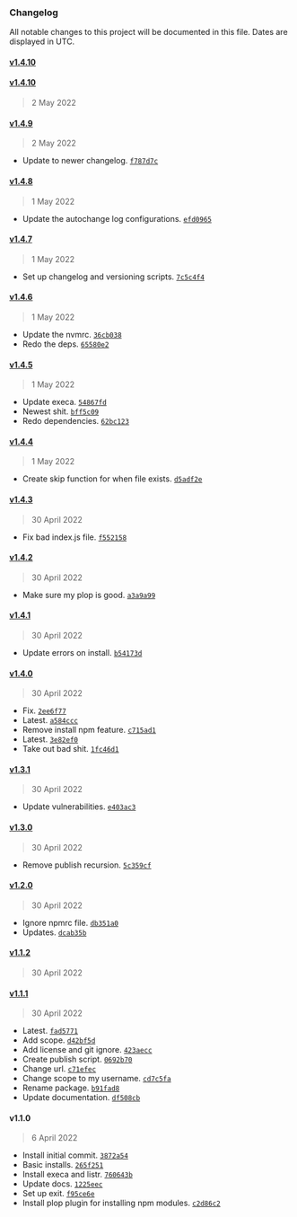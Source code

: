 ### Changelog

All notable changes to this project will be documented in this file. Dates are displayed in UTC.

#### [v1.4.10](https://github.com/mariomui/cans/compare/v1.4.10...v1.4.10)

#### [v1.4.10](https://github.com/mariomui/cans/compare/v1.4.9...v1.4.10)

> 2 May 2022

#### [v1.4.9](https://github.com/mariomui/cans/compare/v1.4.8...v1.4.9)

> 2 May 2022

- Update to newer changelog. [`f787d7c`](https://github.com/mariomui/cans/commit/f787d7ca2eb52722145106c35a8bb59735cdd872)

#### [v1.4.8](https://github.com/mariomui/cans/compare/v1.4.7...v1.4.8)

> 1 May 2022

- Update the autochange log configurations. [`efd0965`](https://github.com/mariomui/cans/commit/efd0965567707c583aaa8bfb750cac44a6871520)

#### [v1.4.7](https://github.com/mariomui/cans/compare/v1.4.6...v1.4.7)

> 1 May 2022

- Set up changelog and versioning scripts. [`7c5c4f4`](https://github.com/mariomui/cans/commit/7c5c4f4b5d8fde8f34d34ff143ca6db37592a722)

#### [v1.4.6](https://github.com/mariomui/cans/compare/v1.4.5...v1.4.6)

> 1 May 2022

- Update the nvmrc. [`36cb038`](https://github.com/mariomui/cans/commit/36cb0384541a753b2ca065fe5a8d8ed020ef6cae)
- Redo the deps. [`65580e2`](https://github.com/mariomui/cans/commit/65580e23e8db3c0583867a625536e63bab941f13)

#### [v1.4.5](https://github.com/mariomui/cans/compare/v1.4.4...v1.4.5)

> 1 May 2022

- Update execa. [`54867fd`](https://github.com/mariomui/cans/commit/54867fda3ff8dcdc181b81c3305ee34f161c7c5a)
- Newest shit. [`bff5c09`](https://github.com/mariomui/cans/commit/bff5c09c4a414aaeea3318efda715b336e1e42ca)
- Redo dependencies. [`62bc123`](https://github.com/mariomui/cans/commit/62bc1235cff2fdb7e98a8372b78e400d4dbda2fa)

#### [v1.4.4](https://github.com/mariomui/cans/compare/v1.4.3...v1.4.4)

> 1 May 2022

- Create skip function for when file exists. [`d5adf2e`](https://github.com/mariomui/cans/commit/d5adf2e6a58fe33270719e22089161a2dead836e)

#### [v1.4.3](https://github.com/mariomui/cans/compare/v1.4.2...v1.4.3)

> 30 April 2022

- Fix bad index.js file. [`f552158`](https://github.com/mariomui/cans/commit/f552158debfa6e2971097ada5ea3891495cbdee5)

#### [v1.4.2](https://github.com/mariomui/cans/compare/v1.4.1...v1.4.2)

> 30 April 2022

- Make sure my plop is good. [`a3a9a99`](https://github.com/mariomui/cans/commit/a3a9a9973b68d97d693dcf4bb79fe3faf7aa4edf)

#### [v1.4.1](https://github.com/mariomui/cans/compare/v1.4.0...v1.4.1)

> 30 April 2022

- Update errors on install. [`b54173d`](https://github.com/mariomui/cans/commit/b54173d0d72dd0da4d66dbd67eeebeee85dc5be1)

#### [v1.4.0](https://github.com/mariomui/cans/compare/v1.3.1...v1.4.0)

> 30 April 2022

- Fix. [`2ee6f77`](https://github.com/mariomui/cans/commit/2ee6f77e8cb861d655dea2719fdefdc736c0ac19)
- Latest. [`a584ccc`](https://github.com/mariomui/cans/commit/a584ccc1030faf3d07e35881bddeef88a8e296f9)
- Remove install npm feature. [`c715ad1`](https://github.com/mariomui/cans/commit/c715ad15ec79e15b3ee13df97f7d1f0084dd432d)
- Latest. [`3e82ef0`](https://github.com/mariomui/cans/commit/3e82ef0e2b2edbce779c32cbdeef4e0d31afde2e)
- Take out bad shit. [`1fc46d1`](https://github.com/mariomui/cans/commit/1fc46d16f17d48d18d0577081fb8a74d338a6b65)

#### [v1.3.1](https://github.com/mariomui/cans/compare/v1.3.0...v1.3.1)

> 30 April 2022

- Update vulnerabilities. [`e403ac3`](https://github.com/mariomui/cans/commit/e403ac3992be2494b69aea1d6a15cc880d1cb1a1)

#### [v1.3.0](https://github.com/mariomui/cans/compare/v1.2.0...v1.3.0)

> 30 April 2022

- Remove publish recursion. [`5c359cf`](https://github.com/mariomui/cans/commit/5c359cf6617adf8e23b13340c72048c64f6d321f)

#### [v1.2.0](https://github.com/mariomui/cans/compare/v1.1.2...v1.2.0)

> 30 April 2022

- Ignore npmrc file. [`db351a0`](https://github.com/mariomui/cans/commit/db351a04dabd2dbee3f0193f29fdebc93d4d699f)
- Updates. [`dcab35b`](https://github.com/mariomui/cans/commit/dcab35b1a061d136a1993ff0f52bf5c03c2ab0d4)

#### [v1.1.2](https://github.com/mariomui/cans/compare/v1.1.1...v1.1.2)

> 30 April 2022

#### [v1.1.1](https://github.com/mariomui/cans/compare/v1.1.0...v1.1.1)

> 30 April 2022

- Latest. [`fad5771`](https://github.com/mariomui/cans/commit/fad57719ded336c3bfda558a72059ee9a535a25b)
- Add scope. [`d42bf5d`](https://github.com/mariomui/cans/commit/d42bf5d1dcde3c269f3e4551b8a750b2aeed260e)
- Add license and git ignore. [`423aecc`](https://github.com/mariomui/cans/commit/423aecc53f6af0eb757f2a3e6c62d621188dfe24)
- Create publish script. [`0692b70`](https://github.com/mariomui/cans/commit/0692b7034c151e572edb612a7249eba9eee0b2c9)
- Change url. [`c71efec`](https://github.com/mariomui/cans/commit/c71efec1029b68fd5e8c5baa38eac6f04860595c)
- Change scope to my username. [`cd7c5fa`](https://github.com/mariomui/cans/commit/cd7c5fab191b6c248c2edb39329600f27ff5de87)
- Rename package. [`b91fad8`](https://github.com/mariomui/cans/commit/b91fad81a4fbfa849806477f7891b03720389e17)
- Update documentation. [`df508cb`](https://github.com/mariomui/cans/commit/df508cbaa3e44feaff9b45ea50f196beb10f1fa7)

#### v1.1.0

> 6 April 2022

- Install initial commit. [`3872a54`](https://github.com/mariomui/cans/commit/3872a54ba9d3616e84f40a2f2b691228c4e990b6)
- Basic installs. [`265f251`](https://github.com/mariomui/cans/commit/265f2515a25ed71667d75d8219cc26cab22faa92)
- Install execa and listr. [`760643b`](https://github.com/mariomui/cans/commit/760643b22ff2d4af80bb78c46e7d319196c93c69)
- Update docs. [`1225eec`](https://github.com/mariomui/cans/commit/1225eecf06b73461af94d578e94ea75b4f3e3e26)
- Set up exit. [`f95ce6e`](https://github.com/mariomui/cans/commit/f95ce6e0ce0fc35fd76ca985291152bed3e5b9c3)
- Install plop plugin for installing npm modules. [`c2d86c2`](https://github.com/mariomui/cans/commit/c2d86c24433edee21bb2ba3f0584b426caf4893b)
